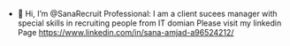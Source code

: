 - 👋 Hi, I’m @SanaRecruit
Professional: I am a client sucees manager with special skills in recruiting people from IT domian
Please visit my linkedin Page 
https://www.linkedin.com/in/sana-amjad-a96524212/


<!---
SanaTechie/SanaTechie is a ✨ special ✨ repository because its `README.md` (this file) appears on your GitHub profile.
You can click the Preview link to take a look at your changes.
--->
